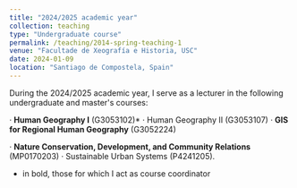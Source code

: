 ```yaml
---
title: "2024/2025 academic year"
collection: teaching
type: "Undergraduate course"
permalink: /teaching/2014-spring-teaching-1
venue: "Facultade de Xeografía e Historia, USC"
date: 2024-01-09
location: "Santiago de Compostela, Spain"
---
```


During the 2024/2025 academic year, I serve as a lecturer in the following undergraduate and master's courses:

· **Human Geography I** (G3053102)*
· Human Geography II (G3053107) 
· **GIS for Regional Human Geography** (G3052224)

· **Nature Conservation, Development, and Community Relations** (MP0170203)
· Sustainable Urban Systems (P4241205).

* in bold, those for which I act as course coordinator

